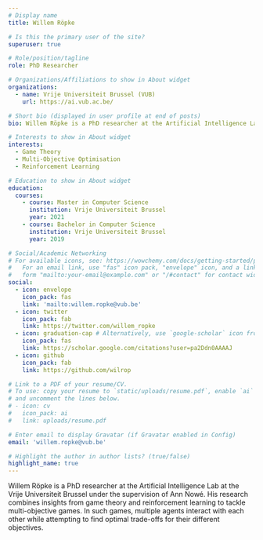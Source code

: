 ```yaml
---
# Display name
title: Willem Röpke

# Is this the primary user of the site?
superuser: true

# Role/position/tagline
role: PhD Researcher

# Organizations/Affiliations to show in About widget
organizations:
  - name: Vrije Universiteit Brussel (VUB)
    url: https://ai.vub.ac.be/

# Short bio (displayed in user profile at end of posts)
bio: Willem Röpke is a PhD researcher at the Artificial Intelligence Lab at the Vrije Universiteit Brussel under the supervision of Ann Nowé.

# Interests to show in About widget
interests:
  - Game Theory
  - Multi-Objective Optimisation
  - Reinforcement Learning

# Education to show in About widget
education:
  courses:
    - course: Master in Computer Science
      institution: Vrije Universiteit Brussel
      year: 2021
    - course: Bachelor in Computer Science
      institution: Vrije Universiteit Brussel 
      year: 2019

# Social/Academic Networking
# For available icons, see: https://wowchemy.com/docs/getting-started/page-builder/#icons
#   For an email link, use "fas" icon pack, "envelope" icon, and a link in the
#   form "mailto:your-email@example.com" or "/#contact" for contact widget.
social:
  - icon: envelope
    icon_pack: fas
    link: 'mailto:willem.ropke@vub.be'
  - icon: twitter
    icon_pack: fab
    link: https://twitter.com/willem_ropke
  - icon: graduation-cap # Alternatively, use `google-scholar` icon from `ai` icon pack
    icon_pack: fas
    link: https://scholar.google.com/citations?user=pa2Ddn0AAAAJ
  - icon: github
    icon_pack: fab
    link: https://github.com/wilrop

# Link to a PDF of your resume/CV.
# To use: copy your resume to `static/uploads/resume.pdf`, enable `ai` icons in `params.toml`,
# and uncomment the lines below.
# - icon: cv
#   icon_pack: ai
#   link: uploads/resume.pdf

# Enter email to display Gravatar (if Gravatar enabled in Config)
email: 'willem.ropke@vub.be'

# Highlight the author in author lists? (true/false)
highlight_name: true
---
```


Willem Röpke is a PhD researcher at the Artificial Intelligence Lab at the Vrije Universiteit Brussel under the supervision of Ann Nowé. His research combines insights from game theory and reinforcement learning to tackle multi-objective games. In such games, multiple agents interact with each other while attempting to find optimal trade-offs for their different objectives.

